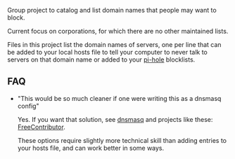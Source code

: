 Group project to catalog and list domain names that people may want to block.  

Current focus on corporations, for which there are no other maintained lists.

Files in this project list the domain names of servers, one per line that can be added to your local hosts file to tell your computer to never talk to servers on that domain name or added to your [pi-hole](https://github.com/pi-hole/pi-hole) blocklists.


## FAQ

* "This would be so much cleaner if one were writing this as a dnsmasq config"

  Yes.  If you want that solution, see [dnsmasq](http://www.thekelleys.org.uk/dnsmasq/doc.html)
  and projects like these: [FreeContributor](https://github.com/evilneuro/FreeContributor).

  These options require slightly more technical skill than adding entries to your hosts file, 
  and can work better in some ways.
